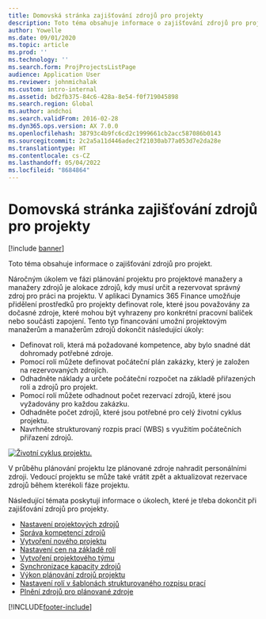 ```yaml
---
title: Domovská stránka zajišťování zdrojů pro projekty
description: Toto téma obsahuje informace o zajišťování zdrojů pro projekt.
author: Yowelle
ms.date: 09/01/2020
ms.topic: article
ms.prod: ''
ms.technology: ''
ms.search.form: ProjProjectsListPage
audience: Application User
ms.reviewer: johnmichalak
ms.custom: intro-internal
ms.assetid: bd2fb375-84c6-428a-8e54-f0f719045898
ms.search.region: Global
ms.author: andchoi
ms.search.validFrom: 2016-02-28
ms.dyn365.ops.version: AX 7.0.0
ms.openlocfilehash: 38793c4b9fc6cd2c1999661cb2acc587086b0143
ms.sourcegitcommit: 2c2a5a11d446adec2f21030ab77a053d7e2da28e
ms.translationtype: HT
ms.contentlocale: cs-CZ
ms.lasthandoff: 05/04/2022
ms.locfileid: "8684864"
---
```

# <a name="project-resourcing-home-page"></a>Domovská stránka zajišťování zdrojů pro projekty

[!include [banner](../includes/banner.md)]

Toto téma obsahuje informace o zajišťování zdrojů pro projekt.

Náročným úkolem ve fázi plánování projektu pro projektové manažery a manažery zdrojů je alokace zdrojů, kdy musí určit a rezervovat správný zdroj pro práci na projektu. V aplikaci Dynamics 365 Finance umožňuje přidělení prostředků pro projekty definovat role, které jsou považovány za dočasné zdroje, které mohou být vyhrazeny pro konkrétní pracovní balíček nebo součásti zapojení. Tento typ financování umožní projektovým manažerům a manažerům zdrojů dokončit následující úkoly:

- Definovat roli, která má požadované kompetence, aby bylo snadné dát dohromady potřebné zdroje.
- Pomocí rolí můžete definovat počáteční plán zakázky, který je založen na rezervovaných zdrojích.
- Odhadněte náklady a určete počáteční rozpočet na základě přiřazených rolí a zdrojů pro projekt.
- Pomocí rolí můžete odhadnout počet rezervací zdrojů, které jsou vyžadovány pro každou zakázku.
- Odhadněte počet zdrojů, které jsou potřebné pro celý životní cyklus projektu.
- Navrhněte strukturovaný rozpis prací (WBS) s využitím počátečních přiřazení zdrojů.

[![Životní cyklus projektu.](./media/projectresourcing02-1024x812.jpg)](./media/projectresourcing02.jpg)

V průběhu plánování projektu lze plánované zdroje nahradit personálními zdroji. Vedoucí projektu se může také vrátit zpět a aktualizovat rezervace zdrojů během kterékoli fáze projektu.

Následující témata poskytují informace o úkolech, které je třeba dokončit při zajišťování zdrojů pro projekty.

- [Nastavení projektových zdrojů](set-up-project-resources.md)
- [Správa kompetencí zdrojů](manage-resource-competencies.md)
- [Vytvoření nového projektu](create-new-project.md)
- [Nastavení cen na základě rolí](set-up-role-based-pricing.md)
- [Vytvoření projektového týmu](create-project-team.md)
- [Synchronizace kapacity zdrojů](synchronize-resource-capacity.md)
- [Výkon plánování zdrojů projektu](project-scheduling-performance.md)
- [Nastavení rolí v šablonách strukturovaného rozpisu prací](set-up-roles-wbs-template.md)
- [Plnění zdrojů pro plánované zdroje](resource-fulfillment-planned-resources.md)


[!INCLUDE[footer-include](../includes/footer-banner.md)]